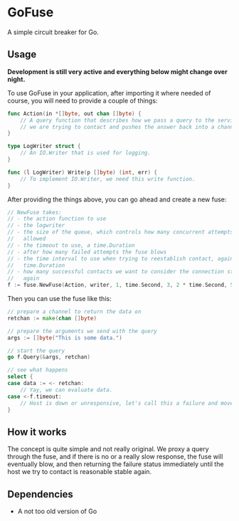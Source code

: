 # GoFuse

A simple circuit breaker for Go.

## Usage

**Development is still very active and everything below might change over
night.**

To use GoFuse in your application, after importing it where needed of course,
you will need to provide a couple of things:

```go
func Action(in *[]byte, out chan []byte) {
	// A query function that describes how we pass a query to the service
	// we are trying to contact and pushes the answer back into a channel.
}

type LogWriter struct {
	// An IO.Writer that is used for logging.
}

func (l LogWriter) Write(p []byte) (int, err) {
	// To implement IO.Writer, we need this write function.
}
```

After providing the things above, you can go ahead and create a new fuse:

```go
// NewFuse takes:
// - the action function to use
// - the logwriter
// - the size of the queue, which controls how many concurrent attempts are
//   allowed
// - the timeout to use, a time.Duration
// - after how many failed attempts the fuse blows
// - the time interval to use when trying to reestablish contact, again a
//   time.Duration
// - how many successful contacts we want to consider the connection stable
//   again
f := fuse.NewFuse(Action, writer, 1, time.Second, 3, 2 * time.Second, 5)
```

Then you can use the fuse like this:

```go
// prepare a channel to return the data on
retchan := make(chan []byte)

// prepare the arguments we send with the query
args := []byte("This is some data.")

// start the query
go f.Query(&args, retchan)

// see what happens
select {
case data := <- retchan:
	// Yay, we can evaluate data.
case <-f.timeout:
	// Host is down or unresponsive, let's call this a failure and move on.
}
```

## How it works

The concept is quite simple and not really original. We proxy a query through
the fuse, and if there is no or a really slow response, the fuse will
eventually blow, and then returning the failure status immediately until the
host we try to contact is reasonable stable again.

## Dependencies

- A not too old version of Go

